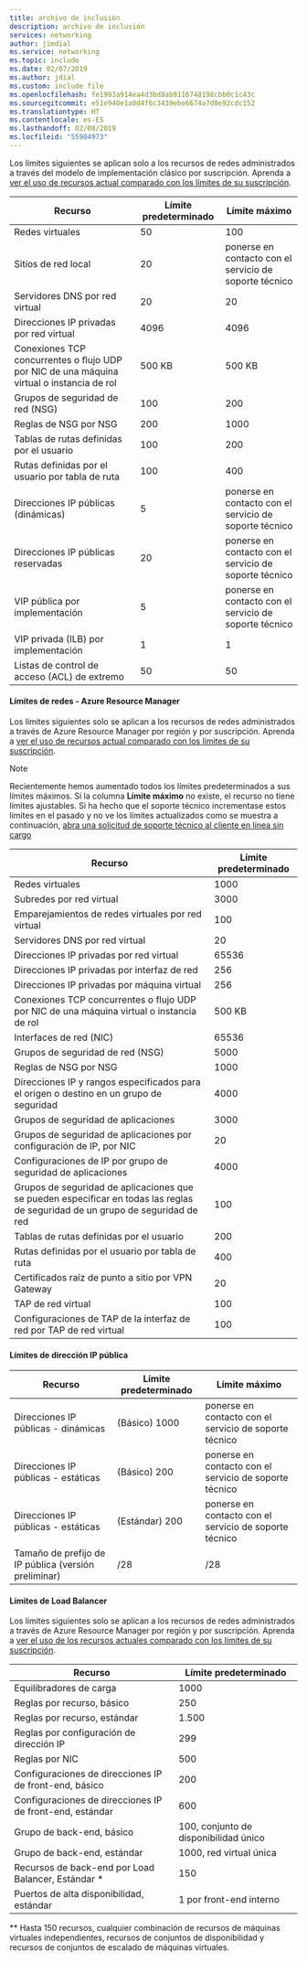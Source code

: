 ```yaml
---
title: archivo de inclusión
description: archivo de inclusión
services: networking
author: jimdial
ms.service: networking
ms.topic: include
ms.date: 02/07/2019
ms.author: jdial
ms.custom: include file
ms.openlocfilehash: fe1993a914ea4d3bd8ab9116748198cbb0c1c43c
ms.sourcegitcommit: e51e940e1a0d4f6c3439ebe6674a7d0e92cdc152
ms.translationtype: HT
ms.contentlocale: es-ES
ms.lasthandoff: 02/08/2019
ms.locfileid: "55904973"
---
```

<a name="virtual-networking-limits-classic"></a>Los límites siguientes se aplican solo a los recursos de redes administrados a través del modelo de implementación clásico por suscripción. Aprenda a [ver el uso de recursos actual comparado con los límites de su suscripción](../articles/networking/check-usage-against-limits.md).

| Recurso | Límite predeterminado | Límite máximo |
| --- | --- | --- |
| Redes virtuales |50 |100 |
| Sitios de red local |20 |ponerse en contacto con el servicio de soporte técnico |
| Servidores DNS por red virtual |20 |20 |
| Direcciones IP privadas por red virtual |4096 |4096 |
| Conexiones TCP concurrentes o flujo UDP por NIC de una máquina virtual o instancia de rol |500 KB |500 KB |
| Grupos de seguridad de red (NSG) |100 |200 |
| Reglas de NSG por NSG |200 |1000 |
| Tablas de rutas definidas por el usuario |100 |200 |
| Rutas definidas por el usuario por tabla de ruta |100 |400 |
| Direcciones IP públicas (dinámicas) |5 |ponerse en contacto con el servicio de soporte técnico |
| Direcciones IP públicas reservadas |20 |ponerse en contacto con el servicio de soporte técnico |
| VIP pública por implementación |5 |ponerse en contacto con el servicio de soporte técnico |
| VIP privada (ILB) por implementación |1 |1 |
| Listas de control de acceso (ACL) de extremo |50 |50 |

#### <a name="azure-resource-manager-virtual-networking-limits"></a>Límites de redes - Azure Resource Manager
Los límites siguientes solo se aplican a los recursos de redes administrados a través de Azure Resource Manager por región y por suscripción. Aprenda a [ver el uso de recursos actual comparado con los límites de su suscripción](../articles/networking/check-usage-against-limits.md).

> [!NOTE]
> Recientemente hemos aumentado todos los límites predeterminados a sus límites máximos. Si la columna **Límite máximo** no existe, el recurso no tiene límites ajustables. Si ha hecho que el soporte técnico incrementase estos límites en el pasado y no ve los límites actualizados como se muestra a continuación, [abra una solicitud de soporte técnico al cliente en línea sin cargo](../articles/azure-resource-manager/resource-manager-quota-errors.md)

| Recurso | Límite predeterminado | 
| --- | --- |
| Redes virtuales |1000 |
| Subredes por red virtual |3000 |
| Emparejamientos de redes virtuales por red virtual |100 |
| Servidores DNS por red virtual |20 |
| Direcciones IP privadas por red virtual |65536 |
| Direcciones IP privadas por interfaz de red |256 |
| Direcciones IP privadas por máquina virtual |256 |
| Conexiones TCP concurrentes o flujo UDP por NIC de una máquina virtual o instancia de rol |500 KB |
| Interfaces de red (NIC) |65536 |
| Grupos de seguridad de red (NSG) |5000 |
| Reglas de NSG por NSG |1000 |
| Direcciones IP y rangos especificados para el origen o destino en un grupo de seguridad |4000 |
| Grupos de seguridad de aplicaciones |3000 |
| Grupos de seguridad de aplicaciones por configuración de IP, por NIC |20 |
| Configuraciones de IP por grupo de seguridad de aplicaciones |4000 |
| Grupos de seguridad de aplicaciones que se pueden especificar en todas las reglas de seguridad de un grupo de seguridad de red |100 |
| Tablas de rutas definidas por el usuario |200 |
| Rutas definidas por el usuario por tabla de ruta |400 |
| Certificados raíz de punto a sitio por VPN Gateway |20 |
| TAP de red virtual |100 |
| Configuraciones de TAP de la interfaz de red por TAP de red virtual |100 |

#### <a name="publicip-address"></a>Límites de dirección IP pública
| Recurso | Límite predeterminado | Límite máximo |
| --- | --- | --- |
| Direcciones IP públicas - dinámicas |(Básico) 1000 |ponerse en contacto con el servicio de soporte técnico |
| Direcciones IP públicas - estáticas |(Básico) 200 |ponerse en contacto con el servicio de soporte técnico |
| Direcciones IP públicas - estáticas |(Estándar) 200 |ponerse en contacto con el servicio de soporte técnico |
| Tamaño de prefijo de IP pública (versión preliminar) | /28 | /28 |

#### <a name="load-balancer"></a>Límites de Load Balancer
Los límites siguientes solo se aplican a los recursos de redes administrados a través de Azure Resource Manager por región y por suscripción. Aprenda a [ver el uso de los recursos actuales comparado con los límites de su suscripción](../articles/networking/check-usage-against-limits.md).

| Recurso | Límite predeterminado |
| --- | --- |
| Equilibradores de carga | 1000 | 
| Reglas por recurso, básico | 250 |
| Reglas por recurso, estándar | 1.500 | 
| Reglas por configuración de dirección IP | 299 |
| Reglas por NIC | 500 |
| Configuraciones de direcciones IP de front-end, básico | 200 |
| Configuraciones de direcciones IP de front-end, estándar | 600 |
| Grupo de back-end, básico | 100, conjunto de disponibilidad único |
| Grupo de back-end, estándar | 1000, red virtual única |
| Recursos de back-end por Load Balancer, Estándar * | 150 |
| Puertos de alta disponibilidad, estándar | 1 por front-end interno |

** Hasta 150 recursos, cualquier combinación de recursos de máquinas virtuales independientes, recursos de conjuntos de disponibilidad y recursos de conjuntos de escalado de máquinas virtuales.

